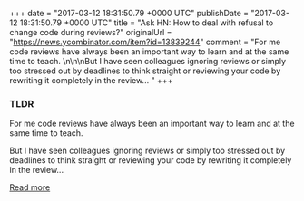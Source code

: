 +++
date = "2017-03-12 18:31:50.79 +0000 UTC"
publishDate = "2017-03-12 18:31:50.79 +0000 UTC"
title = "Ask HN: How to deal with refusal to change code during reviews?"
originalUrl = "https://news.ycombinator.com/item?id=13839244"
comment = "For me code reviews have always been an important way to learn and at the same time to teach. \n\n\nBut I have seen colleagues ignoring reviews or simply too stressed out by deadlines to think straight or reviewing your code by rewriting it completely in the review... "
+++

### TLDR

For me code reviews have always been an important way to learn and at the same time to teach.


But I have seen colleagues ignoring reviews or simply too stressed out by deadlines to think straight or reviewing your code by rewriting it completely in the review...

[Read more](https://news.ycombinator.com/item?id=13839244)
